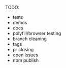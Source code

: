TODO:
- tests
- demos
- docs
- polyfill/browser testing
- branch cleaning
- tags
- pr closing
- open issues
- npm publish